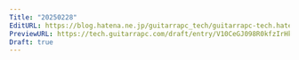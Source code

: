 ```yaml
---
Title: "20250228"
EditURL: https://blog.hatena.ne.jp/guitarrapc_tech/guitarrapc-tech.hatenablog.com/atom/entry/6802418398333258975
PreviewURL: https://tech.guitarrapc.com/draft/entry/V10CeGJ098R0kfzIrHkHoGnTZvE
Draft: true
---
```


